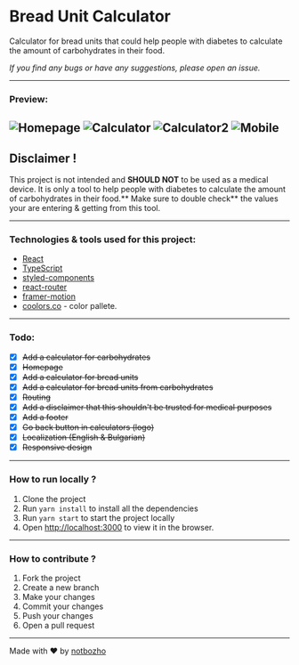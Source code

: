 # Bread Unit Calculator
Calculator for bread units that could help people with diabetes to calculate the amount of carbohydrates in their food.

_If you find any bugs or have any suggestions, please open an issue._

---

### Preview:

![Homepage](https://i.imgur.com/DJj7LJN.png)
![Calculator](https://i.imgur.com/JqJmYHq.png)
![Calculator2](https://i.imgur.com/XzvDCXX.png)
![Mobile](https://i.imgur.com/tf0mnpI.png)
---

## Disclaimer !

This project is not intended and **SHOULD NOT** to be used as a medical device. It is only a tool to help people with diabetes to calculate the amount of carbohydrates in their food.** Make sure to double check** the values your are entering & getting from this tool.

---

### Technologies & tools used for this project:

- [React](https://reactjs.org/)
- [TypeScript](https://www.typescriptlang.org/)
- [styled-components](https://styled-components.com/)
- [react-router](https://reactrouter.com/)
- [framer-motion](https://www.framer.com/motion/)
- [coolors.co](https://coolors.co/palette/f8f9fa-e9ecef-dee2e6-ced4da-a4adb6-6c757d-4a5159-2e3338-121517) - color pallete.

---

### Todo:

- [x] ~~Add a calculator for carbohydrates~~
- [x] ~~Homepage~~
- [x] ~~Add a calculator for bread units~~
- [x] ~~Add a calculator for bread units from carbohydrates~~
- [x] ~~Routing~~
- [x] ~~Add a disclaimer that this shouldn't be trusted for medical purposes~~
- [x] ~~Add a footer~~
- [x] ~~Go back button in calculators (logo)~~
- [x] ~~Localization (English & Bulgarian)~~
- [x] ~~Responsive design~~

---

### How to run locally ?

1. Clone the project
2. Run `yarn install` to install all the dependencies
3. Run `yarn start` to start the project locally
4. Open [http://localhost:3000](http://localhost:3000) to view it in the browser.

---

### How to contribute ?

1. Fork the project
2. Create a new branch
3. Make your changes
4. Commit your changes
5. Push your changes
6. Open a pull request

---

Made with ❤️ by [notbozho](https://github.com/notbozho)
